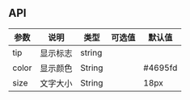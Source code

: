 ## API
| 参数 | 说明 | 类型 | 可选值	| 默认值 |
| --- | --- | --- | --- | --- |
| tip | 显示标志 | string |  |  |
| color | 显示颜色 | String |  | #4695fd |
| size | 文字大小 | String |  | 18px |
